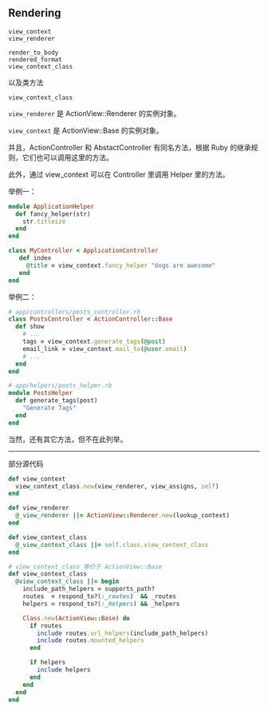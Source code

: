 ## Rendering

```
view_context
view_renderer

render_to_body
rendered_format
view_context_class
```

以及类方法

```
view_context_class
```

`view_renderer` 是 ActionView::Renderer 的实例对象。

`view_context` 是 ActionView::Base 的实例对象。

并且，ActionController 和 AbstactController 有同名方法，根据 Ruby 的继承规则，它们也可以调用这里的方法。

此外，通过 view_context 可以在 Controller 里调用 Helper 里的方法。

举例一：

```ruby
module ApplicationHelper
  def fancy_helper(str)
    str.titleize
  end
end

class MyController < ApplicationController
   def index
     @title = view_context.fancy_helper "dogs are awesome"
   end
end
```

举例二：

```ruby
# app/controllers/posts_controller.rb
class PostsController < ActionController::Base
  def show
    # ...
    tags = view_context.generate_tags(@post)
    email_link = view_context.mail_to(@user.email)
    # ...
  end 
end

# app/helpers/posts_helper.rb
module PostsHelper
  def generate_tags(post)
    "Generate Tags"
  end
end
```

当然，还有其它方法，但不在此列举。

---

部分源代码

```ruby
def view_context
  view_context_class.new(view_renderer, view_assigns, self)
end

def view_renderer
  @_view_renderer ||= ActionView::Renderer.new(lookup_context)
end

def view_context_class
  @_view_context_class ||= self.class.view_context_class
end

# view_context_class 等价于 ActionView::Base
def view_context_class
  @view_context_class ||= begin
    include_path_helpers = supports_path?
    routes  = respond_to?(:_routes)  && _routes
    helpers = respond_to?(:_helpers) && _helpers

    Class.new(ActionView::Base) do
      if routes
        include routes.url_helpers(include_path_helpers)
        include routes.mounted_helpers
      end

      if helpers
        include helpers
      end
    end
  end
end
```

